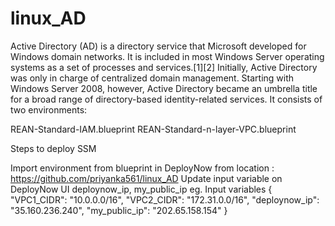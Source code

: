 # linux_AD

Active Directory (AD) is a directory service that Microsoft developed for Windows domain networks. It is included in most Windows
Server operating systems as a set of processes and services.[1][2] Initially, Active Directory was only in charge of centralized 
domain management. Starting with Windows Server 2008, however, Active Directory became an umbrella title for a broad range of
directory-based identity-related services.
It consists of two environments:

REAN-Standard-IAM.blueprint
REAN-Standard-n-layer-VPC.blueprint

Steps to deploy SSM

Import environment from blueprint in DeployNow from location : https://github.com/priyanka561/linux_AD
Update input variable on DeployNow UI deploynow_ip, my_public_ip eg. Input variables
{
"VPC1_CIDR": "10.0.0.0/16",
"VPC2_CIDR": "172.31.0.0/16",
"deploynow_ip": "35.160.236.240",
"my_public_ip": "202.65.158.154"
}
